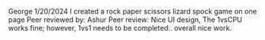 George
1/20/2024
I created a rock paper scissors lizard spock game on one page
Peer reviewed by: Ashur
Peer review: Nice UI design, The 1vsCPU works fine; however, 1vs1 needs to be completed.. overall nice work.
